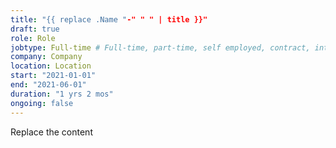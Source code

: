 ```yaml
---
title: "{{ replace .Name "-" " " | title }}"
draft: true
role: Role
jobtype: Full-time # Full-time, part-time, self employed, contract, internship
company: Company
location: Location
start: "2021-01-01"
end: "2021-06-01"
duration: "1 yrs 2 mos"
ongoing: false
---
```



Replace the content
